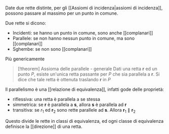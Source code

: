 
Date due rette distinte, per gli [[Assiomi di incidenza|assiomi di incidenza]], possono passare al massimo per un punto in comune.

Due rette si dicono:
- Incidenti: se hanno un punto in comune, sono anche [[complanari]]
- Parallele: se non hanno nessun punto in comune, ma sono [[complanari]] 
- Sghembe: se non sono [[complanari]]


Più genericamente
>[!theorem] Assioma delle parallele - generale
>Dati una retta $\mathbf{r}$ ed un punto $P$, esiste un'unica retta passante per $P$ che sia parallela a $\mathbf{r}$. Si dice che tale retta è ottenuta traslando $\mathbf{r}$ in $P$

Il parallelismo è una [[relazione di equivalenza]], infatti gode delle proprietà:
 - riflessiva: una retta è parallela a se stessa
 - simmetrica: se $\mathbf{r}$ è parallela a $\mathbf{s}$, allora $\mathbf{s}$ è parallela ad $\mathbf{r}$
 - transitiva: se $r_{1}$ ed $\mathbf{r}_{2}$ sono rette parallele ad $\mathbf{s}$. Allora $\mathbf{r}_{1} \parallel \mathbf{r}_{2}$ 

Questo divide le rette in classi di equivalenza, ed ogni classe di equivalenza definisce la [[direzione]] di una retta.